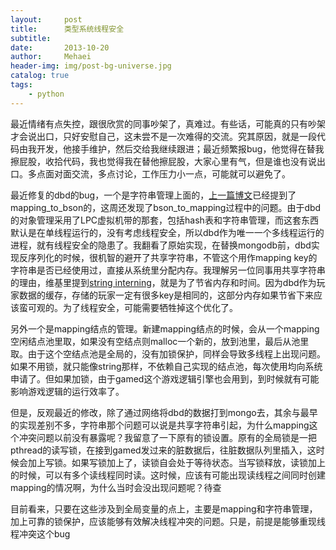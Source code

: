 ```yaml
---
layout:     post
title:      类型系统线程安全
subtitle:   
date:       2013-10-20
author:     Mehaei
header-img: img/post-bg-universe.jpg
catalog: true
tags:
    - python
---
```

最近情绪有点失控，跟很欣赏的同事吵架了，真难过。有些话，可能真的只有吵架才会说出口，只好安慰自己，这未尝不是一次难得的交流。究其原因，就是一段代码由我开发，他接手维护，然后交给我继续跟进；最近频繁报bug，他觉得在替我擦屁股，收拾代码，我也觉得我在替他擦屁股，大家心里有气，但是谁也没有说出口。多点面对面交流，多点讨论，工作压力小一点，可能就可以避免了。

最近修复的dbd的bug，一个是字符串管理上面的，[上一篇博文](http://www.cnblogs.com/Lifehacker/p/dbd_structure_and_bson_format_process.html)已经提到了mapping_to_bson的，这周还发现了bson_to_mapping过程中的问题。由于dbd的对象管理采用了LPC虚拟机带的那套，包括hash表和字符串管理，而这套东西默认是在单线程运行的，没有考虑线程安全，所以dbd作为唯一一个多线程运行的进程，就有线程安全的隐患了。我翻看了原始实现，在替换mongodb前，dbd实现反序列化的时候，很机智的避开了共享字符串，不管这个用作mapping key的字符串是否已经使用过，直接从系统里分配内存。我理解另一位同事用共享字符串的理由，维基里提到[string interning](http://en.wikipedia.org/wiki/String_interning)，就是为了节省内存和时间。因为dbd作为玩家数据的缓存，存储的玩家一定有很多key是相同的，这部分内存如果节省下来应该蛮可观的。为了线程安全，可能需要牺牲掉这个优化了。

另外一个是mapping结点的管理。新建mapping结点的时候，会从一个mapping空闲结点池里取，如果没有空结点则malloc一个新的，放到池里，最后从池里取。由于这个空结点池是全局的，没有加锁保护，同样会导致多线程上出现问题。如果不用锁，就只能像string那样，不依赖自己实现的结点池，每次使用均向系统申请了。但如果加锁，由于gamed这个游戏逻辑引擎也会用到，到时候就有可能影响游戏逻辑的运行效率了。

但是，反观最近的修改，除了通过网络将dbd的数据打到mongo去，其余与最早的实现差别不多，字符串那个问题可以说是共享字符串引起，为什么mapping这个冲突问题以前没有暴露呢？我留意了一下原有的锁设置。原有的全局锁是一把pthread的读写锁，在接到gamed发过来的脏数据后，往脏数据队列里插入，这时候会加上写锁。如果写锁加上了，读锁自会处于等待状态。当写锁释放，读锁加上的时候，可以有多个读线程同时读。这时候，应该有可能出现读线程之间同时创建mapping的情况啊，为什么当时会没出现问题呢？待查

目前看来，只要在这些涉及到全局变量的点上，主要是mapping和字符串管理，加上可靠的锁保护，应该能够有效解决线程冲突的问题。只是，前提是能够重现线程冲突这个bug
